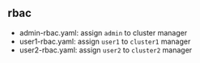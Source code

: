 ## rbac

- admin-rbac.yaml: assign `admin` to cluster manager
- user1-rbac.yaml: assign `user1` to `cluster1` manager
- user2-rbac.yaml: assign `user2` to `cluster2` manager
